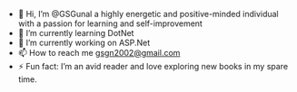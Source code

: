 - 👋 Hi, I’m @GSGunal a highly energetic and positive-minded individual with a passion for learning and self-improvement
- 🌱 I’m currently learning DotNet
- 🔭 I’m currently working on ASP.Net 
- 📫 How to reach me gsgn2002@gmail.com
- ⚡ Fun fact:  I’m an avid reader and love exploring new books in my spare time.

<!---
GSGunal/GSGunal is a ✨ special ✨ repository because its `README.md` (this file) appears on your GitHub profile.
You can click the Preview link to take a look at your changes.
--->
